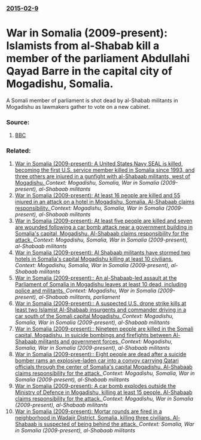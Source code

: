 ### [2015-02-9](/news/2015/02/9/index.md)

# War in Somalia (2009-present): Islamists from al-Shabab kill a member of the parliament Abdullahi Qayad Barre in the capital city of Mogadishu, Somalia. 

A Somali member of parliament is shot dead by al-Shabab militants in Mogadishu as lawmakers gather to vote on a new cabinet.


### Source:

1. [BBC](http://www.bbc.com/news/world-africa-31295958?ocid=socialflow_twitter)

### Related:

1. [War in Somalia (2009-present): A United States Navy SEAL is killed, becoming the first U.S. service member killed in Somalia since 1993, and three others are injured in a gunfight with al-Shabaab militants, west of Mogadishu. ](/news/2017/05/6/war-in-somalia-2009-present-a-united-states-navy-seal-is-killed-becoming-the-first-u-s-service-member-killed-in-somalia-since-1993-a.md) _Context: Mogadishu, Somalia, War in Somalia (2009-present), al-Shabaab militants_
2. [War in Somalia (2009-present): At least 16 people are killed and 55 injured in an attack on a hotel in Mogadishu, Somalia. Al-Shabaab claims responsibility. ](/news/2016/06/1/war-in-somalia-2009-present-at-least-16-people-are-killed-and-55-injured-in-an-attack-on-a-hotel-in-mogadishu-somalia-al-shabaab-clai.md) _Context: Mogadishu, Somalia, War in Somalia (2009-present), al-Shabaab militants_
3. [War in Somalia (2009-present): At least five people are killed and seven are wounded following a car bomb attack near a government building in Somalia's capital, Mogadishu. Al-Shabaab claims responsibility for the attack. ](/news/2016/04/11/war-in-somalia-2009-present-at-least-five-people-are-killed-and-seven-are-wounded-following-a-car-bomb-attack-near-a-government-buildin.md) _Context: Mogadishu, Somalia, War in Somalia (2009-present), al-Shabaab militants_
4. [War in Somalia (2009-present): Al Shabaab militants have stormed two hotels in Somalia's capital Mogadishu killing at least 10 civilians. ](/news/2015/07/10/war-in-somalia-2009-present-al-shabaab-militants-have-stormed-two-hotels-in-somalia-s-capital-mogadishu-killing-at-least-10-civilians.md) _Context: Mogadishu, Somalia, War in Somalia (2009-present), al-Shabaab militants_
5. [War in Somalia (2009-present):: An al-Shabaab-led assault at the Parliament of Somalia in Mogadishu leaves at least 10 dead, including police and militants. ](/news/2014/05/24/war-in-somalia-2009-present-an-al-shabaab-led-assault-at-the-parliament-of-somalia-in-mogadishu-leaves-at-least-10-dead-including-pol.md) _Context: Mogadishu, War in Somalia (2009-present), al-Shabaab militants, parliament_
6. [War in Somalia (2009-present):: A suspected U.S. drone strike kills at least two Islamist Al-Shabaab insurgents and commander driving in a car south of the Somali capital Mogadishu. ](/news/2013/10/28/war-in-somalia-2009-present-a-suspected-u-s-drone-strike-kills-at-least-two-islamist-al-shabaab-insurgents-and-commander-driving-in-a.md) _Context: Mogadishu, Somalia, War in Somalia (2009-present), al-Shabaab militants_
7. [War in Somalia (2009-present):: Nineteen people are killed in the Somali capital, Mogadishu, in suicide bombings and firefights between Al-Shabaab militants and government forces. ](/news/2013/05/8/war-in-somalia-2009-present-nineteen-people-are-killed-in-the-somali-capital-mogadishu-in-suicide-bombings-and-firefights-between-al.md) _Context: Mogadishu, Somalia, War in Somalia (2009-present), al-Shabaab militants_
8. [War in Somalia (2009-present):: Eight people are dead after a suicide bomber rams an explosive-laden car into a convoy carrying Qatari officials through the center of Somalia's capital Mogadishu. Al-Shabaab claims responsibility for the attack. ](/news/2013/05/5/war-in-somalia-2009-present-eight-people-are-dead-after-a-suicide-bomber-rams-an-explosive-laden-car-into-a-convoy-carrying-qatari-off.md) _Context: Mogadishu, Somalia, War in Somalia (2009-present), al-Shabaab militants_
9. [War in Somalia (2009-present): A car bomb explodes outside the Ministry of Defence in Mogadishu, killing at least 15 people. Al-Shabaab claims responsibility for the attack. ](/news/2017/04/9/war-in-somalia-2009-present-a-car-bomb-explodes-outside-the-ministry-of-defence-in-mogadishu-killing-at-least-15-people-al-shabaab-cl.md) _Context: Mogadishu, War in Somalia (2009-present), al-Shabaab militants_
10. [War in Somalia (2009-present): Mortar rounds are fired in a neighborhood in Wadajir District, Somalia, killing three civilians. Al-Shabaab is suspected of being behind the attack. ](/news/2017/04/7/war-in-somalia-2009-present-mortar-rounds-are-fired-in-a-neighborhood-in-wadajir-district-somalia-killing-three-civilians-al-shabaab.md) _Context: Somalia, War in Somalia (2009-present), al-Shabaab militants_

